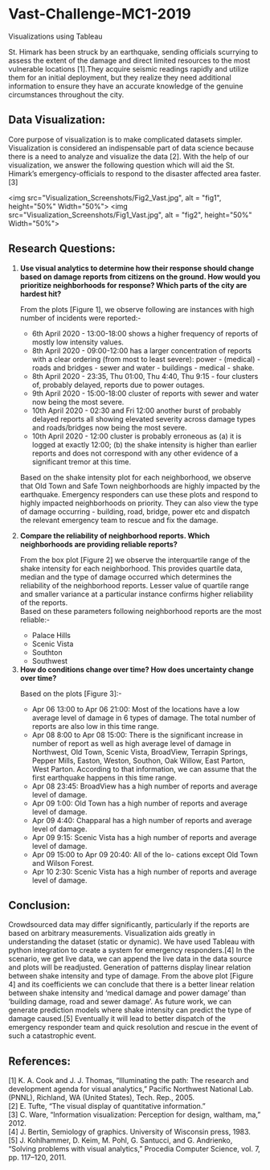 # Vast-Challenge-MC1-2019
Visualizations using Tableau

<p>St. Himark has been struck by an earthquake, sending officials scurrying to assess the extent of the damage and direct limited resources to the most vulnerable locations [1].They acquire seismic readings rapidly and utilize them for an initial deployment, but they realize they need additional information to ensure they have an accurate knowledge of the genuine circumstances throughout the city.</p>

<h2>Data Visualization:</h2>
<p>Core purpose of visualization is to make complicated datasets simpler. Visualization is considered an indispensable part of data science because there is a need to analyze and visualize the data [2]. With the help of our visualization, we answer the following question which will aid the St. Himark’s emergency-officials to respond to the disaster affected area faster.[3]</p>

<img src="Visualization_Screenshots/Fig2_Vast.jpg", alt = "fig1", height="50%" Width="50%">
<img src="Visualization_Screenshots/Fig1_Vast.jpg", alt = "fig2", height="50%" Width="50%">

<h2>Research Questions:</h2>
<ol>
<li><b>Use visual analytics to determine how their response should change based on damage reports from citizens on the ground. How would you prioritize neighborhoods for response? Which parts of the city are hardest hit?</b><br>

From the plots [Figure 1], we observe following are instances with high number of incidents were reported:-<br>
<ul>
<li>6th April 2020 - 13:00-18:00 shows a higher frequency of reports of mostly low intensity values.</li>
<li>8th April 2020 - 09:00-12:00 has a larger concentration of reports with a clear ordering (from most to least severe): power - (medical) - roads and bridges - sewer and water - buildings - medical - shake.</li>
<li>8th April 2020 - 23:35, Thu 01:00, Thu 4:40, Thu 9:15 - four clusters of, probably delayed, reports due to power outages.</li>
<li>9th April 2020 - 15:00-18:00 cluster of reports with sewer and water now being the most severe.</li>
<li>10th April 2020 - 02:30 and Fri 12:00 another burst of probably delayed reports all showing elevated severity across damage types and roads/bridges now being the most severe.</li>
<li>10th April 2020 - 12:00 cluster is probably erroneous as (a) it is logged at exactly 12:00; (b) the shake intensity is higher than earlier reports and does not correspond with any other evidence of a significant tremor at this time.</li></ul>
<p>Based on the shake intensity plot for each neighborhood, we observe that Old Town and Safe Town neighborhoods are highly impacted by the earthquake. Emergency responders can use these plots and respond to highly impacted neighborhoods on priority. They can also view the type of damage occurring - building, road, bridge, power etc and dispatch the relevant emergency team to rescue and fix the damage.</p>
</li>

<li><b>Compare the reliability of neighborhood reports. Which neighborhoods are providing reliable reports?</b>

From the box plot [Figure 2] we observe the interquartile range of the shake intensity for each neighborhood. This provides quartile data, median and the type of damage occurred which determines the reliability of the neighborhood reports. Lesser value of quartile range and smaller variance at a particular instance confirms higher reliability of the reports.<br> Based on these parameters following neighborhood reports are the most reliable:-<br>
<ul>
<li>Palace Hills</li>
<li>Scenic Vista</li>
<li>Southton</li>
<li>Southwest</li></ul>
</li>

<li><b>How do conditions change over time? How does uncertainty change over time?</b>

Based on the plots [Figure 3]:-<br>
<ul>
<li>Apr 06 13:00 to Apr 06 21:00: Most of the locations have a low average level of damage in 6 types of damage. The total number of reports are also low in this time range.</li>
<li>Apr 08 8:00 to Apr 08 15:00: There is the significant increase in number of report as well as high average level of damage in Northwest, Old Town, Scenic Vista, BroadView, Terrapin Springs, Pepper Mills, Easton, Weston, Southon, Oak Willow, East Parton, West Parton. According to that information, we can assume that the first earthquake happens in this time range.</li>
<li>Apr 08 23:45: BroadView has a high number of reports and average level of damage.</li>
<li>Apr 09 1:00: Old Town has a high number of reports and average level of damage.</li>
<li>Apr 09 4:40: Chapparal has a high number of reports and average level of damage.</li>
<li>Apr 09 9:15: Scenic Vista has a high number of reports and average level of damage.</li>
<li>Apr 09 15:00 to Apr 09 20:40: All of the lo- cations except Old Town and Wilson Forest.</li>
<li>Apr 10 2:30: Scenic Vista has a high number of reports and average level of damage.</li>
</ul>
</li>      
</ol>

<h2>Conclusion:</h2>
<p>Crowdsourced data may differ significantly, particularly if the reports are based on arbitrary measurements. Visualization aids greatly in understanding the dataset (static or dynamic). We have used Tableau with python integration to create a system for emergency responders.[4] In the scenario, we get live data, we can append the live data in the data source and plots will be readjusted. Generation of patterns display linear relation between shake intensity and type of damage. From the above plot [Figure 4] and its coefficients we can conclude that there is a better linear relation between shake intensity and ‘medical damage and power damage’ than ‘building damage, road and sewer damage’. As future work, we can generate prediction models where shake intensity can predict the type of damage caused.[5] Eventually it will lead to better dispatch of the emergency responder team and quick resolution and rescue in the event of such a catastrophic event.</p>

<h2>References:</h2>
[1] K. A. Cook and J. J. Thomas, “Illuminating the path: The research and development agenda for visual analytics,” Pacific Northwest National Lab.(PNNL), Richland, WA (United States), Tech. Rep., 2005.<br>
[2] E. Tufte, “The visual display of quantitative information.”<br>
[3] C. Ware, “Information visualization: Perception for design, waltham, ma,” 2012.<br>
[4] J. Bertin, Semiology of graphics. University of Wisconsin press, 1983.<br>
[5] J. Kohlhammer, D. Keim, M. Pohl, G. Santucci, and G. Andrienko, “Solving problems with visual analytics,” Procedia Computer Science, vol. 7, pp. 117–120, 2011.<br>
